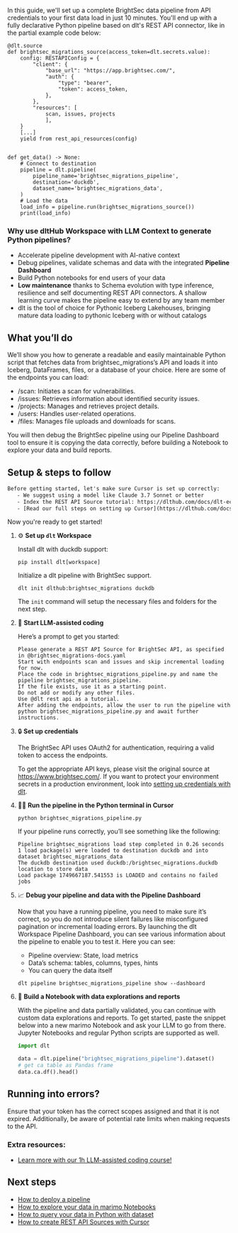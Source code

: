 In this guide, we'll set up a complete BrightSec data pipeline from API credentials to your first data load in just 10 minutes. You'll end up with a fully declarative Python pipeline based on dlt's REST API connector, like in the partial example code below:

```python-outcome
@dlt.source
def brightsec_migrations_source(access_token=dlt.secrets.value):
    config: RESTAPIConfig = {
        "client": {
            "base_url": "https://app.brightsec.com/",
            "auth": {
                "type": "bearer",
                "token": access_token,
            },
        },
        "resources": [
            scan, issues, projects
            ],
    }
    [...]
    yield from rest_api_resources(config)


def get_data() -> None:
    # Connect to destination
    pipeline = dlt.pipeline(
        pipeline_name='brightsec_migrations_pipeline',
        destination='duckdb',
        dataset_name='brightsec_migrations_data', 
    )
    # Load the data
    load_info = pipeline.run(brightsec_migrations_source())
    print(load_info) 
```

### Why use dltHub Workspace with LLM Context to generate Python pipelines?

- Accelerate pipeline development with AI-native context
- Debug pipelines, validate schemas and data with the integrated **Pipeline Dashboard**
- Build Python notebooks for end users of your data
- **Low maintenance** thanks to Schema evolution with type inference, resilience and self documenting REST API connectors. A shallow learning curve makes the pipeline easy to extend by any team member
- dlt is the tool of choice for Pythonic Iceberg Lakehouses, bringing mature data loading to pythonic Iceberg with or without catalogs

## What you’ll do

We’ll show you how to generate a readable and easily maintainable Python script that fetches data from brightsec_migrations’s API and loads it into Iceberg, DataFrames, files, or a database of your choice. Here are some of the endpoints you can load:

- /scan: Initiates a scan for vulnerabilities.
- /issues: Retrieves information about identified security issues.
- /projects: Manages and retrieves project details.
- /users: Handles user-related operations.
- /files: Manages file uploads and downloads for scans.

You will then debug the BrightSec pipeline using our Pipeline Dashboard tool to ensure it is copying the data correctly, before building a Notebook to explore your data and build reports.

## Setup & steps to follow

```default
Before getting started, let's make sure Cursor is set up correctly:
   - We suggest using a model like Claude 3.7 Sonnet or better
   - Index the REST API Source tutorial: https://dlthub.com/docs/dlt-ecosystem/verified-sources/rest_api/ and add it to context as **@dlt rest api**
   - [Read our full steps on setting up Cursor](https://dlthub.com/docs/dlt-ecosystem/llm-tooling/cursor-restapi#23-configuring-cursor-with-documentation)
```

Now you're ready to get started!

1. ⚙️ **Set up `dlt` Workspace**
    
    Install dlt with duckdb support:
    ```shell
    pip install dlt[workspace]
    ```

    Initialize a dlt pipeline with BrightSec support.
    ```shell
    dlt init dlthub:brightsec_migrations duckdb
    ```

    The `init` command will setup the necessary files and folders for the next step.
    
2. 🤠 **Start LLM-assisted coding**
    
    Here’s a prompt to get you started:
    
    ```prompt
    Please generate a REST API Source for BrightSec API, as specified in @brightsec_migrations-docs.yaml 
    Start with endpoints scan and issues and skip incremental loading for now. 
    Place the code in brightsec_migrations_pipeline.py and name the pipeline brightsec_migrations_pipeline. 
    If the file exists, use it as a starting point. 
    Do not add or modify any other files. 
    Use @dlt rest api as a tutorial. 
    After adding the endpoints, allow the user to run the pipeline with python brightsec_migrations_pipeline.py and await further instructions.
    ```

    
3. 🔒 **Set up credentials** 
    
    The BrightSec API uses OAuth2 for authentication, requiring a valid token to access the endpoints.
    
    To get the appropriate API keys, please visit the original source at https://www.brightsec.com/.
    If you want to protect your environment secrets in a production environment, look into [setting up credentials with dlt](https://dlthub.com/docs/walkthroughs/add_credentials).
    
4. 🏃‍♀️ **Run the pipeline in the Python terminal in Cursor**
    
    ```shell
    python brightsec_migrations_pipeline.py
    ```
    
    If your pipeline runs correctly, you’ll see something like the following:
    
    ```shell
    Pipeline brightsec_migrations load step completed in 0.26 seconds
    1 load package(s) were loaded to destination duckdb and into dataset brightsec_migrations_data
    The duckdb destination used duckdb:/brightsec_migrations.duckdb location to store data
    Load package 1749667187.541553 is LOADED and contains no failed jobs
    ```
    
5. 📈 **Debug your pipeline and data with the Pipeline Dashboard**

    Now that you have a running pipeline, you need to make sure it’s correct, so you do not introduce silent failures like misconfigured pagination or incremental loading errors. By launching the dlt Workspace Pipeline Dashboard, you can see various information about the pipeline to enable you to test it. Here you can see:
    - Pipeline overview: State, load metrics
    - Data’s schema: tables, columns, types, hints
    - You can query the data itself
    
    ```shell
    dlt pipeline brightsec_migrations_pipeline show --dashboard
    ```
    
6. 🐍 **Build a Notebook with data explorations and reports**

    With the pipeline and data partially validated, you can continue with custom data explorations and reports. To get started, paste the snippet below into a new marimo Notebook and ask your LLM to go from there. Jupyter Notebooks and regular Python scripts are supported as well.

    
    ```python
    import dlt

   data = dlt.pipeline("brightsec_migrations_pipeline").dataset()
   # get ca table as Pandas frame
   data.ca.df().head()
    ```

## Running into errors?

Ensure that your token has the correct scopes assigned and that it is not expired. Additionally, be aware of potential rate limits when making requests to the API.

### Extra resources:

- [Learn more with our 1h LLM-assisted coding course!](https://www.youtube.com/watch?v=GGid70rnJuM)

## Next steps

- [How to deploy a pipeline](https://dlthub.com/docs/walkthroughs/deploy-a-pipeline)
- [How to explore your data in marimo Notebooks](https://dlthub.com/docs/general-usage/dataset-access/marimo)
- [How to query your data in Python with dataset](https://dlthub.com/docs/general-usage/dataset-access/dataset)
- [How to create REST API Sources with Cursor](https://dlthub.com/docs/dlt-ecosystem/llm-tooling/cursor-restapi)